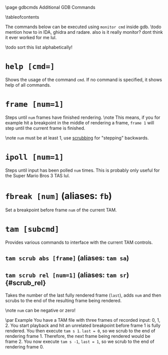 \page gdbcmds Additional GDB Commands

\tableofcontents

The commands below can be executed using `monitor cmd` inside gdb.
\todo mention how to in IDA, ghidra and radare. also is it really monitor? dont think it ever worked for me lul.

\todo sort this list alphabetically!

# `help [cmd=]`

Shows the usage of the command `cmd`. If no command is specified, it shows help of all commands.

# `frame [num=1]`

Steps until `num` frames have finished rendering.
\note This means, if you for example hit a breakpoint in the middle of rendering a frame, `frame 1` will step until the current frame is finished.

\note `num` must be at least 1, use [scrubbing](#scrub_rel) for "stepping" backwards.

# `ipoll [num=1]`

Steps until input has been polled `num` times.
This is probably only useful for the Super Mario Bros 3 TAS lul.

# `fbreak [num]` (aliases: `fb`)

Set a breakpoint before frame `num` of the current TAM.

# `tam [subcmd]`

Provides various commands to interface with the current TAM controls.

## `tam scrub abs [frame]` (aliases: `tam sa`)

## `tam scrub rel [num=1]` (aliases: `tam sr`) {#scrub_rel}

Takes the number of the last fully rendered frame (`last`), adds `num` and then scrubs to the end of the resulting frame being rendered.

\note `num` can be negative or zero!

\par Example
You have a TAM file with three frames of recorded input: 0, 1, 2.
You start playback and hit an unrelated breakpoint before frame 1 is fully rendered.
You then execute `tam s 1`. `last = 0`, so we scrub to the end of rendering frame 1.
Therefore, the next frame being rendered would be frame 2.
You now execute `tam s -1`, `last = 1`, so we scrub to the end of rendering frame 0.
